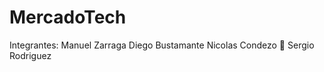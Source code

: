 # MercadoTech

Integrantes:
Manuel Zarraga
Diego Bustamante
Nicolas Condezo :cowboy_hat_face:
Sergio Rodriguez
